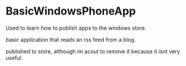BasicWindowsPhoneApp
===========

Used to learn how to publish apps to the windows store.

basic application that reads an rss feed from a blog.

published to store, although im acout to remove it because it isnt very useful.